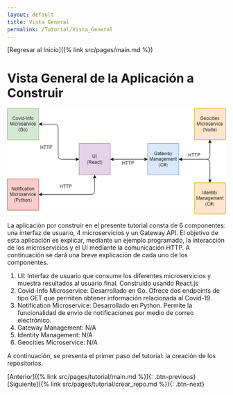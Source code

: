 ```yaml
---
layout: default
title: Vista General
permalink: /Tutorial/Vista_General
---
```

[Regresar al Inicio]({% link src/pages/main.md %})

# Vista General de la Aplicación a Construir


![Vista General de la Aplicación a Construir](/src/images/vista_general.png)

La aplicación por construir en el presente tutorial consta de 6 componentes: una interfaz de usuario, 4 microservicios y un Gateway API.
El objetivo de esta aplicación es explicar, mediante un ejemplo programado, la interacción de los microservicios y el UI mediante la comunicación HTTP.
A continuación se dará una breve explicación de cada uno de los componentes.

1. UI: Interfaz de usuario que consume los diferentes microservicios y muestra resultados al usuario final. Construido usando React.js
2. Covid-Info Microservice: Desarrollado en Go. Ofrece dos endpoints de tipo GET que permiten obtener información relacionada al Covid-19.
3. Notification Microservice: Desarrollado en Python. Permite la funcionalidad de envio de notificaciones por medio de correo electrónico.
4. Gateway Management: N/A
5. Identity Management: N/A
6. Geocities Microservice: N/A

A continuación, se presenta el primer paso del tutorial: la creación de los repositorios.

[Anterior]({% link src/pages/tutorial/main.md %}){: .btn-previous} [Siguiente]({% link src/pages/tutorial/crear_repo.md %}){: .btn-next}


